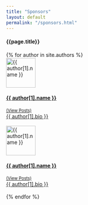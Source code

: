 ```yaml
---
title: "Sponsors"
layout: default
permalink: "/sponsors.html"
---
```


<div class="container">
<h4 class="font-weight-bold spanborder"><span>{{page.title}}</span></h4>
    <div class="row gap-y listrecent listrecent listauthor">
    {% for author in site.authors %}
        <div class="col-lg-6 mb-4">
            <div class="p-4 border rounded">
            <div class="row">
            <div class="col-md-3 mb-4 mb-md-0"><img alt="{{ author[1].name }}" src="{{site.baseurl}}/{{ author[1].avatar }}" class="rounded-circle" height="80" width="80"></div>
            <div class="col-md-9">
            <a href="{{site.baseurl}}/author-{{ author[1].name | slugify }}">
            <h4 class="text-dark mb-0"> {{ author[1].name }} </h4>
            <small class="d-inline-block mt-1 mb-3 font-weight-normal">(View Posts)</small>
            <div class="excerpt">{{ author[1].bio }}</div>
            </a>
            <div class="icon-block mt-3 d-flex justify-content-between">  
            <div>
            <a target="_blank" href="{{ author[1].twitter }}"><i class="fab fa-twitter text-muted" aria-hidden="true"></i></a>  &nbsp;
            <a target="_blank" href="{{ author[1].site }}"><i class="fa fa-globe text-muted" aria-hidden="true"></i></a> &nbsp;
            <!--adding mini cards--> 
                    <div class="col-lg-6 mb-4">
                        <div class="p-4 border rounded">
                        <div class="row">
                        <div class="col-md-3 mb-4 mb-md-0"><img alt="{{ author[1].name }}" src="{{site.baseurl}}/{{ author[1].avatar }}" class="rounded-circle" height="80" width="80"></div>
                        <div class="col-md-9">
                        <a href="{{site.baseurl}}/author-{{ author[1].name | slugify }}">
                        <h4 class="text-dark mb-0"> {{ author[1].name }} </h4>
                        <small class="d-inline-block mt-1 mb-3 font-weight-normal">(View Posts)</small>
                        <div class="excerpt">{{ author[1].bio }}</div>
                        </a>
                        <div class="icon-block mt-3 d-flex justify-content-between">  
                        <div>
                        <a target="_blank" href="{{ author[1].twitter }}"><i class="fab fa-twitter text-muted" aria-hidden="true"></i></a>  &nbsp;
                        <a target="_blank" href="{{ author[1].site }}"><i class="fa fa-globe text-muted" aria-hidden="true"></i></a> &nbsp;
                        </div>
                        </div>
                        </div>
                        </div>
                        </div>
                        <!--end of mini cards-->
            </div>
            </div>
            </div>
            </div>
            </div>
        </div>
    {% endfor %}
    </div>
</div>
